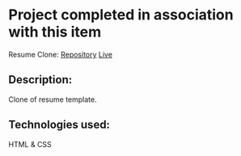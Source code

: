 # Project completed in association with this item

Resume Clone: [Repository](https://github.com/thancock20/resume-clone) [Live](http://toddhancock.net/resume-clone)

## Description:

Clone of resume template.

## Technologies used:

HTML & CSS
